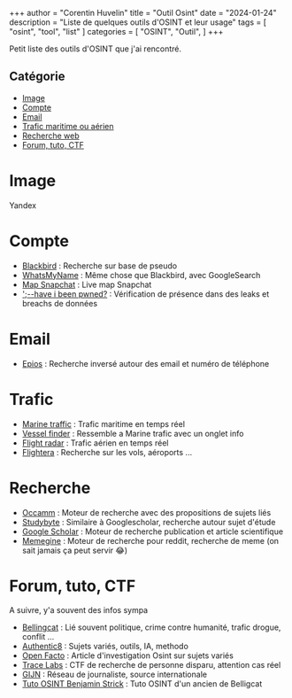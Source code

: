 +++
author = "Corentin Huvelin"
title = "Outil Osint"
date = "2024-01-24"
description = "Liste de quelques outils d'OSINT et leur usage"
tags = [
    "osint",
    "tool",
    "list"
]
categories = [
    "OSINT",
    "Outil",
]
+++

<style>
    article img {
        display: block;
        margin-left :auto;
        margin-right: auto;
    }
</style>

Petit liste des outils d'OSINT que j'ai rencontré.
<!--more-->


## Catégorie

* [Image](#image)
* [Compte](#compte)
* [Email](#email)
* [Trafic maritime ou aérien](#trafic)
* [Recherche web](#recherche)
* [Forum, tuto, CTF](#forum-tuto-ctf)


# Image

Yandex

# Compte

* [Blackbird](https://blackbird-osint.herokuapp.com/) : Recherche sur base de pseudo
* [WhatsMyName](https://whatsmyname.app/) : Même chose que Blackbird, avec GoogleSearch
* [Map Snapchat](https://map.snapchat.com/) : Live map Snapchat
* [';--have i been pwned?](https://haveibeenpwned.com/) : Vérification de présence dans des leaks et breachs de données

# Email

* [Epios](https://epieos.com/) : Recherche inversé autour des email et numéro de téléphone


# Trafic

* [Marine traffic](https://www.marinetraffic.com/) : Trafic maritime en temps réel
* [Vessel finder](https://www.vesselfinder.com/) : Ressemble a Marine trafic avec un onglet info
* [Flight radar](https://www.flightradar24.com/) : Trafic aérien en temps réel
* [Flightera](https://www.flightera.net/) : Recherche sur les vols, aéroports ...

# Recherche

* [Occamm](https://www.occamm.com/) : Moteur de recherche avec des propositions de sujets liés
* [Studybyte](https://light-lens.github.io/Studybyte/) : Similaire à Googlescholar, recherche autour sujet d'étude
* [Google Scholar](https://scholar.google.com/) : Moteur de recherche publication et article scientifique
* [Memegine](https://memegine.com/) : Moteur de recherche pour reddit, recherche de meme (on sait jamais ça peut servir 😂)

# Forum, tuto, CTF

A suivre, y'a souvent des infos sympa

* [Bellingcat](https://www.bellingcat.com/) : Lié souvent politique, crime contre humanité, trafic drogue, conflit ...
* [Authentic8](https://www.authentic8.com/blog) : Sujets variés, outils, IA, methodo
* [Open Facto](https://openfacto.fr/articles/) : Article d'investigation Osint sur sujets variés
* [Trace Labs](https://www.tracelabs.org/) : CTF de recherche de personne disparu, attention cas réel
* [GIJN](https://gijn.org/newsletter/) : Réseau de journaliste, source internationale
* [Tuto OSINT Benjamin Strick](https://www.youtube.com/playlist?list=PLrFPX1Vfqk3ehZKSFeb9pVIHqxqrNW8Sy) : Tuto OSINT d'un ancien de Belligcat
